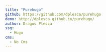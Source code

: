 ```yaml
---
title: "Purehugo"
github: https://github.com/dplesca/purehugo
demo: http://dplesca.github.io/purehugo/
author: Dragos Plesca
ssg:
  - Hugo
cms:
  - No Cms
---
```

